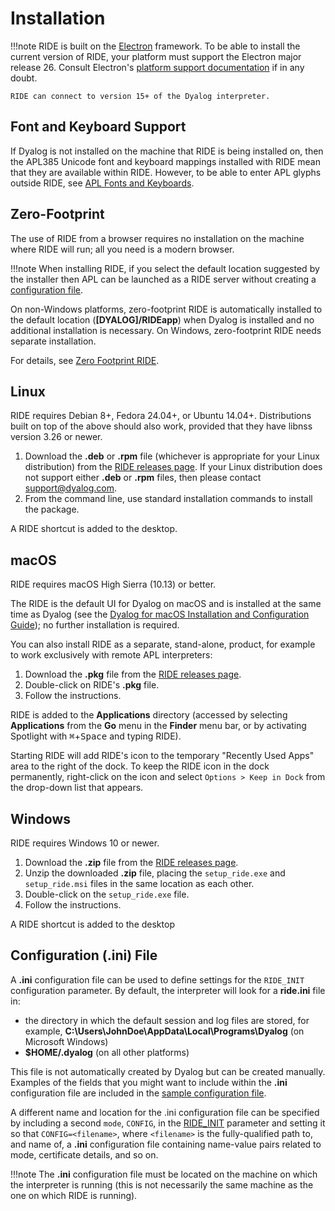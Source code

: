 # Installation


!!!note
    RIDE is built on the [Electron](https://www.electronjs.org/) framework. To be able to install the current version of RIDE, your platform must support the Electron major release 26. Consult Electron's [platform support documentation](https://github.com/electron/electron/tree/26-x-y?tab=readme-ov-file#platform-support) if in any doubt.

    RIDE can connect to version 15+ of the Dyalog interpreter.

## Font and Keyboard Support

If Dyalog is not installed on the machine that RIDE is being installed on, then the APL385 Unicode font and keyboard mappings installed with RIDE mean that they are available within RIDE. However, to be able to enter APL glyphs outside RIDE, see [APL Fonts and Keyboards](https://www.dyalog.com/apl-font-keyboard.htm).

## Zero-Footprint

The use of RIDE from a browser requires no installation on the machine where RIDE will run; all you need is a  modern browser.

!!!note
    When installing RIDE, if you select the default location suggested by the installer then APL can be launched as a RIDE server without creating a [configuration file](sample_configuration_file.md).

On non-Windows platforms, zero-footprint RIDE is automatically installed to the default location (**[DYALOG]/RIDEapp**) when Dyalog is installed and no additional installation is necessary. On Windows, zero-footprint RIDE needs separate installation.

For details, see [Zero Footprint RIDE](starting_a_dyalog_session.md/#zero-footprint-mode).

## Linux

RIDE requires Debian 8+, Fedora 24.04+, or Ubuntu 14.04+. Distributions built on top of the above should also work, provided that they have libnss version 3.26 or newer.

1. Download the **.deb** or **.rpm** file (whichever is appropriate for your Linux distribution) from the [RIDE releases page](https://github.com/Dyalog/ride/releases). If your Linux distribution does not support either **.deb** or **.rpm** files, then please contact support@dyalog.com.
2. From the command line, use standard installation commands to install the package.

A RIDE shortcut is added to the desktop.

## macOS

RIDE requires macOS High Sierra (10.13) or better.

The RIDE is the default UI for Dyalog on macOS and is installed at the same time as Dyalog (see the [Dyalog for macOS Installation and Configuration Guide](https://docs.dyalog.com/latest/Dyalog%20for%20macOS%20Installation%20and%20Configuration%20Guide.pdf)); no further installation is required.

You can also install RIDE as a separate, stand-alone, product, for example to work exclusively with remote APL interpreters:

1. Download the **.pkg** file from the [RIDE releases page](https://github.com/Dyalog/ride/releases).
2. Double-click on RIDE's **.pkg** file.
3. Follow the instructions.

RIDE is added to the **Applications** directory (accessed by selecting **Applications** from the **Go** menu in the **Finder** menu bar, or by activating Spotlight with <kbd>⌘</kbd>+<kbd>Space</kbd> and typing RIDE).

Starting RIDE will add RIDE's icon to the temporary "Recently Used Apps" area to the right of the dock. To keep the RIDE icon in the dock permanently, right-click on the icon and select `Options > Keep in Dock` from the drop-down list that appears.

## Windows

RIDE requires Windows 10 or newer.

1. Download the **.zip** file from the [RIDE releases page](https://github.com/Dyalog/ride/releases).
2. Unzip the downloaded **.zip** file, placing the `setup_ride.exe` and `setup_ride.msi` files in the same location as each other.
3. Double-click on the `setup_ride.exe` file.
4. Follow the instructions.

A RIDE shortcut is added to the desktop

## Configuration (.ini) File

A **.ini** configuration file can be used to define settings for the `RIDE_INIT` configuration parameter. By default, the interpreter will look for a **ride.ini** file in:

-  the directory in which the default session and log files are stored, for example, **C:\Users\JohnDoe\AppData\Local\Programs\Dyalog** (on Microsoft Windows)
- **$HOME/.dyalog** (on all other platforms)

This file is not automatically created by Dyalog but can be created manually. Examples of the fields that you might want to include within the **.ini** configuration file are included in the [sample configuration file](sample_configuration_file.md).

A different name and location for the .ini configuration file can be specified by including a second `mode`, `CONFIG`, in the [RIDE_INIT](ridespecific_language_features.md/#ride_init) parameter and setting it so that `CONFIG=<filename>`, where `<filename>` is the fully-qualified path to, and name of, a **.ini** configuration file containing name-value pairs related to mode, certificate details, and so on.

!!!note
    The **.ini** configuration file must be located on the machine on which the interpreter is running (this is not necessarily the same machine as the one on which RIDE is running).
